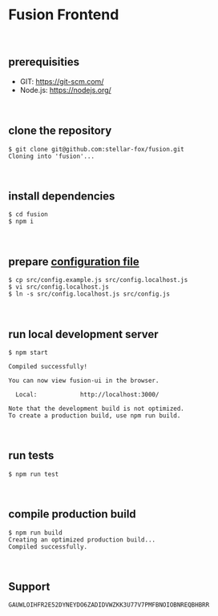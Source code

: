 # Fusion Frontend

<br />




## prerequisities

* GIT: https://git-scm.com/
* Node.js: https://nodejs.org/

<br />




## clone the repository

```
$ git clone git@github.com:stellar-fox/fusion.git
Cloning into 'fusion'...
```

</br>




## install dependencies

```
$ cd fusion
$ npm i
```

<br />




## prepare [configuration file][config]

```
$ cp src/config.example.js src/config.localhost.js
$ vi src/config.localhost.js
$ ln -s src/config.localhost.js src/config.js
```

<br />




## run local development server

```
$ npm start

Compiled successfully!

You can now view fusion-ui in the browser.

  Local:            http://localhost:3000/

Note that the development build is not optimized.
To create a production build, use npm run build.
```

<br />




## run tests

```
$ npm run test
```

<br />




## compile production build

```
$ npm run build
Creating an optimized production build...
Compiled successfully.
```

<br />




## Support

```
GAUWLOIHFR2E52DYNEYDO6ZADIDVWZKK3U77V7PMFBNOIOBNREQBHBRR
```




[config]: src/config.example.js
